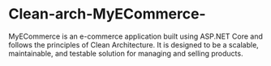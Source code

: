 # Clean-arch-MyECommerce-
MyECommerce is an e-commerce application built using ASP.NET Core and follows the principles of Clean Architecture. It is designed to be a scalable, maintainable, and testable solution for managing and selling products.
